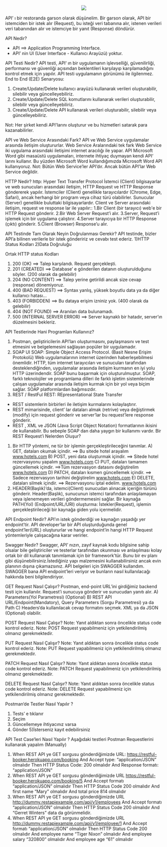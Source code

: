 <h3 align="center"><img src="https://www.eventur.com/wp-content/uploads/2019/02/api-icon.png" /></h3>
API’ ı bir restoranda garson olarak düşünelim.
Bir garson olarak, API bir istemciden bir istek alır (Request), bu isteği veri tabanına alır, 
istenen verileri veri tabanından alır ve istemciye bir yanıt (Response) döndürür.

API Nedir?
- API ==> Application Programming Interface.
- API’ nin UI (User Interface - Kullanıcı Arayüzü) yoktur.

API Testi Nedir? 
API testi, API‘ ın bir uygulamanın işlevselliği, güvenilirliği, performansı ve güvenliği açısından beklentileri karşılayıp karşılamadığını kontrol etmek için yapılır. API testi uygulamanın görünümü ile ilgilenmez.
End to End (E2E) Senaryosu:
1) Create/Update/Delete kullanıcı arayüzü kullanarak verileri oluşturabilir, silebilir veya güncelleyebiliriz.
3) Create/Update/Delete SQL komutlarını kullanarak verileri oluşturabilir, silebilir veya güncelleyebiliriz.
2) Create/Update/Delete API kullanarak verileri oluşturabilir, silebilir veya güncelleyebiliriz.

Not: Her şirket kendi API'larını oluşturur ve bu hizmetleri satarak para kazanabilirler.

API ve Web Service Arasındaki Fark?
API ve Web Service uygulamalar arasında iletişim oluştururlar.
Web Service Aralarındaki tek fark Web Service iki uygulama arasındaki iletişimi internet aracılığı ile yapar. 
API Microsoft Word gibi masaüstü uygulamaları, internete ihtiyaç duymayan kendi API‘ larını kullanır. 
Bu yüzden Microsoft Word kullandığımızda Microsoft Word API kullanıyoruz.
Not: Bütün Web Service’ler API’dır. Ancak bütün API’lar Web Service değildir.

HTTP Nedir? 
http: Hyper Text Transfer Protocol İstemci (Client) bilgisayarlar ve web sunucuları arasındaki iletişim, 
HTTP Request ve HTTP Response göndererek yapılır. İstemciler (Client) genellikle tarayıcılardır (Chrome, Edge, Safari), 
ancak herhangi bir program veya cihaz türü olabilirler. Sunucular (Server) genellikle buluttaki bilgisayarlardır. 
Client ve Server arasındaki iletişim, request ve response lar ile yapılır:: 1.Bir Client (bir tarayıcı) web'e bir HTTP Request gönderir.
2.Bir Web Server Request’i alır.
3.Server, Request’i işlemek için bir uygulama çalıştırır.
4.Server tarayıcıya bir HTTP Response (çıktı) gönderir.
5.Client (Browser) Response’u alır.

API Testinde Tam Olarak Neyin Doğrulanması Gerekir?
API testinde, bizler API’a bilinen verilerle bir istek göndeririz ve cevabı test ederiz.
1)HTTP Status Kodları
2)Data Doğruluğu 

Ortak HTTP status Kodları
1) 200 (OK) ==> Talep karşılandı. Request gerçekleşti.
2) 201 (CREATED) ==> Database’ e gönderilen datanın oluşturulduğunu söyler. (200 olarak da gelebilir)
3) 204 (NO CONTENT) ==> Talep yerine getirildi ancak size cevap (response) dönemiyoruz.
4) 400 (BAD REQUEST) ==> Syntax yanlış, yüksek boyutlu data ya da diğer kullanıcı hatası...
5) 403 (FORBIDDEN) ==> Bu dataya erişim izniniz yok. (400 olarak da gelebilir)
6) 404 (NOT FOUND) ==> Aranılan data bulunamadı.
7) 500 (INTERNAL SERVER ERROR) ==> Server kaynaklı bir hatadır, server’ın düzelmesini bekleriz.

API Testlerinde Hani Programları Kullanırız? 
1) Postman, geliştiricilerin API’ları oluşturmasını, 
paylaşmasını ve test etmesini ve belgelemesini sağlayan popüler bir uygulamadır.
2) SOAP UI SOAP: Simple Object Access Protocol. 
(Basit Nesne Erişim Protokolü) Web uygulamalarının internet üzerinden haberleşebilmesi önemlidir. 
HTTP, tüm internet tarayıcıları ve sunucuları tarafından desteklendiğinden, uygulamalar arasında iletişim kurmanın en iyi yolu HTTP üzerindendir. 
SOAP bunu başarmak için oluşturulmuştur. 
SOAP, farklı teknolojiler ve programlama dilleri ile farklı işletim sistemlerinde çalışan uygulamalar arasında iletişim kurmak için bir yol veya biçim sağlar. 
SOAP platformlardan bağımsızdır.
3) REST / RestFul
REST:  REpresentational State Transfer
-	REST sistemlerin birbirleri ile iletişim kurmalarını kolaylaştırır.
-	REST mimarisinde, client’ lar dataları almak (retrive) veya değiştirmek (modify) için request gönderir ve server’lar bu request’lere response gönderir.
-	REST , XML ve JSON (Java Script Object Notation) formatlarının ikisini de kullanabilir. Bu sebeple SOAP dan daha yaygın bir kullanımı vardır.
Bir REST Request’i Nelerden Oluşur?
1) Bir HTTP yöntemi, ne tür bir işlemin gerçekleştirileceğini tanımlar.
    A) GET, dataları okumak içindir. ==> Bu sitede hotel arayalım www.hotels.com
   B) POST, yeni data oluşturmak içindir. ==> Sitede hotel rezervasyonu yapalım www.hotels.com
   C) PUT, dataları tamamen güncellemek içindir. ==>Tüm rezervasyon datasını değiştirelim    www.hotels.com
   D) PATCH, dataları kısmen güncellemek içindir. ==> Sadece rezervasyon tarihini değiştirelim www.hotels.com
   E) DELETE, dataları silmek içindir. ==> Rezervasyonu iptal edelim. www.hotels.com
2) HEADER(Başlık)‘da, istemci(Client) sunucudan alınacak içeriğin türünü gönderir. Header(Başlık), 
sunucunun istemci tarafından anlaşılamayan veya işlenemeyen verileri göndermemesini sağlar. 
Bir kaynağa PATH(Yol) (Endpoint/URL/URI) oluşturma: 
İstekler(Request), işlemin gerçekleştirileceği bir kaynağa giden yolu içermelidir.

API Endpoint Nedir? 
  API’ın istek gönderdiği ve kaynağın yaşadığı yer endpoint’tir. 
API developer’lar bir API oluşturduğunda genel endpoint’ler(URL) oluştururlar 
ve hangi endpoint’in hangi HTTP Request yöntemleriyle çalışacağına karar verirler.

Swagger Nedir?
  Swagger, API’ nızın, zayıf kaynak kodu bilgisine sahip olsalar bile geliştiriciler 
ve testerlar tarafından okunması ve anlaşılması kolay ortak bir dil kullanarak tanımlamak için bir framework’tür.
  Bunu bir ev planı gibi düşünebilirsiniz.İstediğiniz yapı malzemesini kullanabilirsiniz ancak evin planının dışına çıkamazsınız.
  API belgeleri için SWAGGER kullandım. SWAGGER bana API endpoint’leri veriyor ve bunların nasıl kullanılacağı hakkında beni bilgilendiriyor.

GET Request Nasıl Çalışır?
Postman, end-point URL’ini girdiğimiz backend testi için kullanılır. Request’i sunucuya gönderir ve sunucudan yanıtı alır.
 A) Parameters(Yol Parametresi) (Optional)
 B) REST API URL/Endpoint(Mandatory), Query Parameters (Sorgu Parametresi) ya da Path 
 C) Headers‘da kullanılacak cevap formatını seçmek. XML ya da JSON (Optional) olabilir. 

POST Request Nasıl Çalışır?
Note: Yanıt aldıktan sonra öncelikle status code kontrol ederiz.
Note: POST Request yapabilmeniz için yetkilendirilmiş olmanız gerekmektedir.

PUT Request Nasıl Çalışır?
Note: Yanıt aldıktan sonra öncelikle status code kontrol ederiz.
Note: PUT Request yapabilmeniz için yetkilendirilmiş olmanız gerekmektedir.

PATCH Request Nasıl Çalışır?
Note: Yanıt aldıktan sonra öncelikle status code kontrol ederiz. 
Note: PATCH Request yapabilmeniz için yetkilendirilmiş olmanız gerekmektedir.

DELETE Request Nasıl Çalışır?
Note: Yanıt aldıktan sonra öncelikle status code kontrol ederiz.
Note: DELETE Request yapabilmeniz için yetkilendirilmiş olmanız gerekmektedir.

Postman‘de Testler Nasıl Yapılır ?
1) Tests’ e tıklanır 
2) Seçim
3) Güncellemeye ihtiyacınız varsa
4) Gönder
5)İsterseniz kayıt edebilirsiniz

API Test Case‘leri Nasıl Yapılır ?
Aşağıdaki testleri Postman Requestlerini kullanarak yapalım (Manually)
1)	When REST API ye GET sorgusu gönderdiğimizde 
       URL: https://restful-booker.herokuapp.com/booking 
       And Accept type: “application/JSON” olmalıdır 
      Then HTTP Status Code: 200 olmalıdır 
      And Response formatı: "application/JSON"
2)	When REST API ye GET sorgusu gönderdiğimizde 
      URL https://restful-booker.herokuapp.com/booking/5 
      And Accept formatı “application/JSON” olmalıdır 
     Then HTTP Status Code 200 olmalıdır 
     And first name “Mary” olmalıdır 
      And total price 814 olmalıdır
3)	When REST API ye GET sorgusu gönderdiğimizde 
     URL http://dummy.restapiexample.com/api/v1/employees And Accept formatı “application/JSON” olmalıdır 
     Then HTTP Status Code 200 olmalıdır And “Gerret Winters” data da görünmelidir.
4)	When REST API ye GET sorgusu gönderdiğimizde URL http://dummy.restapiexample.com/api/v1/employee/1 
     And Accept formatı “application/JSON” olmalıdır Then HTTP Status Code 200 olmalıdır 
     And employee name “Tiger Nixon” olmalıdır And employee salary “320800” olmalıdır And employee age “61” olmalıdır

